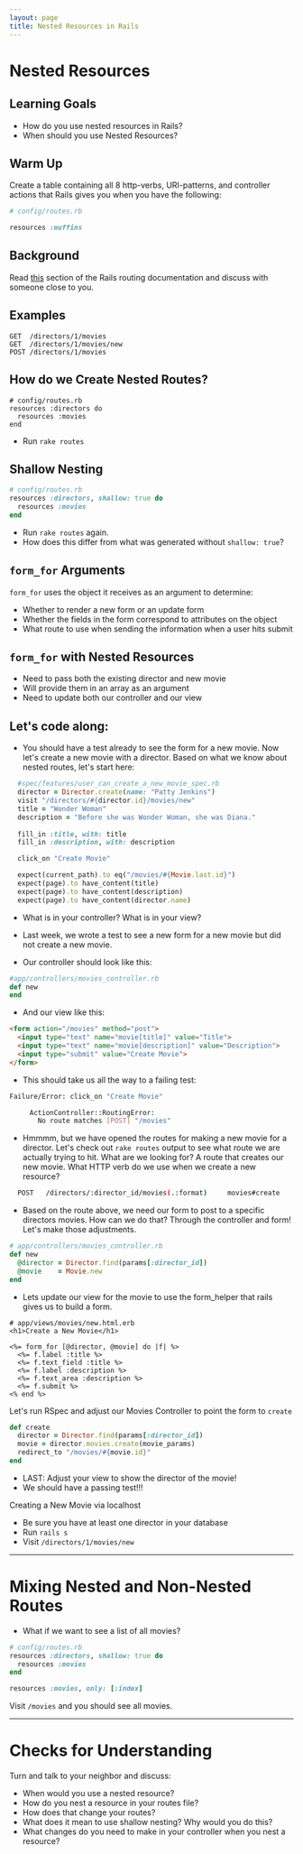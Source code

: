 ```yaml
---
layout: page
title: Nested Resources in Rails
---
```


# Nested Resources

## Learning Goals

- How do you use nested resources in Rails?
- When should you use Nested Resources?

## Warm Up

Create a table containing all 8 http-verbs, URI-patterns, and controller actions that Rails gives you when you have the following:

```ruby
# config/routes.rb

resources :muffins
```

## Background

Read [this](http://guides.rubyonrails.org/routing.html#nested-resources) section of the Rails routing documentation and discuss with someone close to you.

## Examples

```
GET  /directors/1/movies
GET  /directors/1/movies/new
POST /directors/1/movies
```

## How do we Create Nested Routes?

```
# config/routes.rb
resources :directors do
  resources :movies
end
```

* Run `rake routes`

## Shallow Nesting

```ruby
# config/routes.rb
resources :directors, shallow: true do
  resources :movies
end
```

* Run `rake routes` again.
* How does this differ from what was generated without `shallow: true`?

## `form_for` Arguments

`form_for` uses the object it receives as an argument to determine:

* Whether to render a new form or an update form
* Whether the fields in the form correspond to attributes on the object
* What route to use when sending the information when a user hits submit

## `form_for` with Nested Resources

* Need to pass both the existing director and new movie
* Will provide them in an array as an argument
* Need to update both our controller and our view

## Let's code along:

- You should have a test already to see the form for a new movie. Now let's create a new movie with a director. Based on what we know about nested routes, let's start here:

```ruby
  #spec/features/user_can_create_a_new_movie_spec.rb
  director = Director.create(name: "Patty Jenkins")
  visit "/directors/#{director.id}/movies/new"
  title = "Wonder Woman"
  description = "Before she was Wonder Woman, she was Diana."
  
  fill_in :title, with: title
  fill_in :description, with: description

  click_on "Create Movie"

  expect(current_path).to eq("/movies/#{Movie.last.id}")
  expect(page).to have_content(title)
  expect(page).to have_content(description)
  expect(page).to have_content(director.name)
```

- What is in your controller? What is in your view?
- Last week, we wrote a test to see a new form for a new movie but did not create a new movie.

- Our controller should look like this:

```ruby
#app/controllers/movies_controller.rb
def new
end
```

- And our view like this:

```html
<form action="/movies" method="post">
  <input type="text" name="movie[title]" value="Title">
  <input type="text" name="movie[description]" value="Description">
  <input type="submit" value="Create Movie">
</form>
```

- This should take us all the way to a failing test:

```bash
Failure/Error: click_on "Create Movie"

     ActionController::RoutingError:
       No route matches [POST] "/movies"
```

- Hmmmm, but we have opened the routes for making a new movie for a director. Let's check out `rake routes` output to see what route we are actually trying to hit. What are we looking for? A route that creates our new movie. What HTTP verb do we use when we create a new resource?

```bash
  POST   /directors/:director_id/movies(.:format)     movies#create
```

- Based on the route above, we need our form to post to a specific directors movies. How can we do that? Through the controller and form! Let's make those adjustments.

```ruby
# app/controllers/movies_controller.rb
def new
  @director = Director.find(params[:director_id])
  @movie    = Movie.new
end
```

- Lets update our view for the movie to use the form_helper that rails gives us to build a form.

```
# app/views/movies/new.html.erb
<h1>Create a New Movie</h1>

<%= form_for [@director, @movie] do |f| %>
  <%= f.label :title %>
  <%= f.text_field :title %>
  <%= f.label :description %>
  <%= f.text_area :description %>
  <%= f.submit %>
<% end %>
```

Let's run RSpec and adjust our Movies Controller to point the form to  `create`

```ruby
def create
  director = Director.find(params[:director_id])
  movie = director.movies.create(movie_params)
  redirect_to "/movies/#{movie.id}"
end
```

- LAST: Adjust your view to show the director of the movie!
- We should have a passing test!!!

Creating a New Movie via localhost

* Be sure you have at least one director in your database
* Run `rails s`
* Visit `/directors/1/movies/new`

---

# Mixing Nested and Non-Nested Routes

* What if we want to see a list of all movies?

```ruby
# config/routes.rb
resources :directors, shallow: true do
  resources :movies
end

resources :movies, only: [:index]
```

Visit `/movies` and you should see all movies.

---

# Checks for Understanding

Turn and talk to your neighbor and discuss:

* When would you use a nested resource?
* How do you nest a resource in your routes file?
* How does that change your routes?
* What does it mean to use shallow nesting? Why would you do this?
* What changes do you need to make in your controller when you nest a resource?

